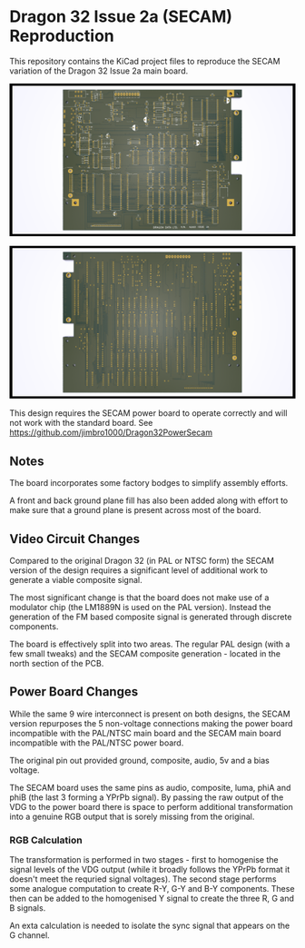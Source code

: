 # Dragon 32 Issue 2a (SECAM) Reproduction

This repository contains the KiCad project files
to reproduce the SECAM variation of the Dragon 32
Issue 2a main board.

![Render of PCB top](./Dragon32Issue2ASecam.png)

![Render of PCB back](./Dragon32Issue2ASecamBack.png)

This design requires the SECAM power board to operate
correctly and will not work with the standard board.
See https://github.com/jimbro1000/Dragon32PowerSecam

## Notes

The board incorporates some factory bodges to simplify
assembly efforts.

A front and back ground plane fill has also been added
along with effort to make sure that a ground plane is 
present across most of the board.

## Video Circuit Changes

Compared to the original Dragon 32 (in PAL or NTSC form)
the SECAM version of the design requires a significant 
level of additional work to generate a viable composite
signal.

The most significant change is that the board does not 
make use of a modulator chip (the LM1889N is used on
the PAL version). Instead the generation of the FM based
composite signal is generated through discrete components.

The board is effectively split into two areas. The regular
PAL design (with a few small tweaks) and the SECAM composite
generation - located in the north section of the PCB.

## Power Board Changes

While the same 9 wire interconnect is present on both
designs, the SECAM version repurposes the 5 non-voltage
connections making the power board incompatible with the
PAL/NTSC main board and the SECAM main board incompatible
with the PAL/NTSC power board.

The original pin out provided ground, composite, audio, 5v
and a bias voltage.

The SECAM board uses the same pins as audio, composite,
luma, phiA and phiB (the last 3 forming a YPrPb signal). 
By passing the raw output of the VDG to the power board
there is space to perform additional transformation into
a genuine RGB output that is sorely missing from the original.

### RGB Calculation

The transformation is performed in two stages - first to
homogenise the signal levels of the VDG output (while it 
broadly follows the YPrPb format it doesn't meet the requried
signal voltages). The second stage performs some analogue
computation to create R-Y, G-Y and B-Y components. These
then can be added to the homogenised Y signal to create
the three R, G and B signals.

An exta calculation is needed to isolate the sync signal
that appears on the G channel.
